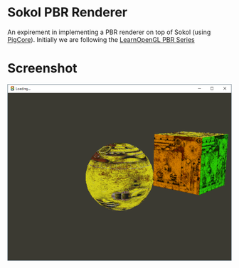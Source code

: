 # Sokol PBR Renderer
An expirement in implementing a PBR renderer on top of Sokol (using [PigCore](https://github.com/PiggybankStudios/PigCore)). Initially we are following the [LearnOpenGL PBR Series](https://learnopengl.com/PBR/Theory)

# Screenshot
![Sphere and Cube Screenshot](/_media/screenshot2.png)